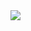 <div>
  <img src="https://capsule-render.vercel.app/api?type=soft&height=300&color=gradient&text=SWATHI%20K%20&animation=twinkling">
  
</div>
